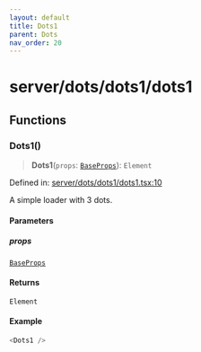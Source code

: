 ```yaml
---
layout: default
title: Dots1
parent: Dots
nav_order: 20
---
```

# server/dots/dots1/dots1

## Functions

### Dots1()

> **Dots1**(`props`: [`BaseProps`](../../common/base/base/README.md#baseprops)): `Element`

Defined in: [server/dots/dots1/dots1.tsx:10](https://github.com/react18-tools/turborepo-template/blob/76e11a03ce743685b3981fb25ca890c3ce54662c/lib/src/server/dots/dots1/dots1.tsx#L10)

A simple loader with 3 dots.

#### Parameters

##### props

[`BaseProps`](../../common/base/base/README.md#baseprops)

#### Returns

`Element`

#### Example

```ts
<Dots1 />
```
